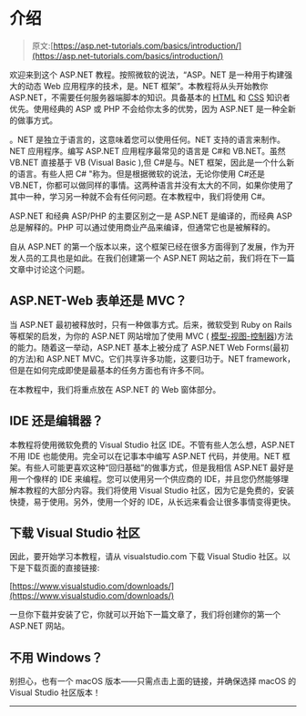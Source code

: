 # 介绍

> 原文:[https://asp.net-tutorials.com/basics/introduction/](https://asp.net-tutorials.com/basics/introduction/)

欢迎来到这个 ASP.NET 教程。按照微软的说法，“ASP。NET 是一种用于构建强大的动态 Web 应用程序的技术，是。NET 框架”。本教程将从头开始教你 ASP.NET，不需要任何服务器端脚本的知识。具备基本的 [HTML](http://www.html5-tutorials.org "A complete HTML tutorial") 和 [CSS](http://www.css3-tutorial.net "A complete CSS tutorial") 知识者优先。使用经典的 ASP 或 PHP 不会给你太多的优势，因为 ASP.NET 是一种全新的做事方式。

。NET 是独立于语言的，这意味着您可以使用任何。NET 支持的语言来制作。NET 应用程序。编写 ASP.NET 应用程序最常见的语言是 C#和 VB.NET。虽然 VB.NET 直接基于 VB (Visual Basic ),但 C#是与。NET 框架，因此是一个什么新的语言。有些人把 C# "称为。但是根据微软的说法，无论你使用 C#还是 VB.NET，你都可以做同样的事情。这两种语言并没有太大的不同，如果你使用了其中一种，学习另一种就不会有任何问题。在本教程中，我们将使用 C#。

ASP.NET 和经典 ASP/PHP 的主要区别之一是 ASP.NET 是编译的，而经典 ASP 总是解释的。PHP 可以通过使用商业产品来编译，但通常它也是被解释的。

自从 ASP.NET 的第一个版本以来，这个框架已经在很多方面得到了发展，作为开发人员的工具也是如此。在我们创建第一个 ASP.NET 网站之前，我们将在下一篇文章中讨论这个问题。

## ASP.NET-Web 表单还是 MVC？

当 ASP.NET 最初被释放时，只有一种做事方式。后来，微软受到 Ruby on Rails 等框架的启发，为你的 ASP.NET 网站增加了使用 MVC ( [模型-视图-控制器](https://en.wikipedia.org/wiki/Model%E2%80%93view%E2%80%93controller))方法的能力。随着这一举动，ASP.NET 基本上被分成了 ASP.NET Web Forms(最初的方法)和 ASP.NET MVC。它们共享许多功能，这要归功于。NET framework，但是在如何完成即使是最基本的任务方面也有许多不同。

<input type="hidden" name="IL_IN_ARTICLE">

在本教程中，我们将重点放在 ASP.NET 的 Web 窗体部分。

## IDE 还是编辑器？

本教程将使用微软免费的 Visual Studio 社区 IDE。不管有些人怎么想，ASP.NET 不用 IDE 也能使用。完全可以在记事本中编写 ASP.NET 代码，并使用。NET 框架。有些人可能更喜欢这种“回归基础”的做事方式，但是我相信 ASP.NET 最好是用一个像样的 IDE 来编程。您可以使用另一个供应商的 IDE，并且您仍然能够理解本教程的大部分内容。我们将使用 Visual Studio 社区，因为它是免费的，安装快捷，易于使用。另外，使用一个好的 IDE，从长远来看会让很多事情变得更快。

## 下载 Visual Studio 社区

因此，要开始学习本教程，请从 visualstudio.com 下载 Visual Studio 社区。以下是下载页面的直接链接:

[https://www.visualstudio.com/downloads/](https://www.visualstudio.com/downloads/)

一旦你下载并安装了它，你就可以开始下一篇文章了，我们将创建你的第一个 ASP.NET 网站。

## 不用 Windows？

别担心，也有一个 macOS 版本——只需点击上面的链接，并确保选择 macOS 的 Visual Studio 社区版本！

* * *
